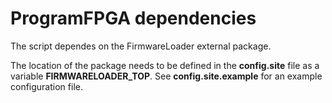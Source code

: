 # ProgramFPGA dependencies

The script dependes on the FirmwareLoader external package.

The location of the package needs to be defined in the **config.site** file as a variable **FIRMWARELOADER_TOP**. See **config.site.example** for an example configuration file.
